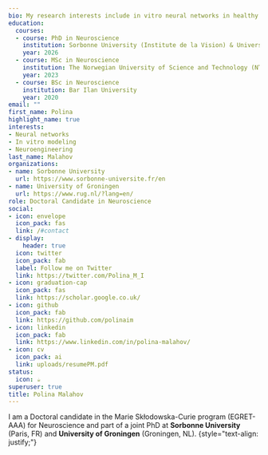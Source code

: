 ```yaml
---
bio: My research interests include in vitro neural networks in healthy and perturbed conditions.
education:
  courses:
  - course: PhD in Neuroscience
    institution: Sorbonne University (Institute de la Vision) & University of Groningen
    year: 2026
  - course: MSc in Neuroscience
    institution: The Norwegian University of Science and Technology (NTNU)
    year: 2023
  - course: BSc in Neuroscience
    institution: Bar Ilan University
    year: 2020
email: ""
first_name: Polina
highlight_name: true
interests:
- Neural networks
- In vitro modeling
- Neuroengineering
last_name: Malahov
organizations:
- name: Sorbonne University
  url: https://www.sorbonne-universite.fr/en
- name: University of Groningen
  url: https://www.rug.nl/?lang=en/
role: Doctoral Candidate in Neuroscience
social:
- icon: envelope
  icon_pack: fas
  link: /#contact
- display:
    header: true
  icon: twitter
  icon_pack: fab
  label: Follow me on Twitter
  link: https://twitter.com/Polina_M_I
- icon: graduation-cap
  icon_pack: fas
  link: https://scholar.google.co.uk/
- icon: github
  icon_pack: fab
  link: https://github.com/polinaim
- icon: linkedin
  icon_pack: fab
  link: https://www.linkedin.com/in/polina-malahov/
- icon: cv
  icon_pack: ai
  link: uploads/resumePM.pdf
status:
  icon: ☕️
superuser: true
title: Polina Malahov
---
```


I am a Doctoral candidate in the Marie Skłodowska-Curie program (EGRET-AAA) for Neuroscience and part of a joint PhD at **Sorbonne University** (Paris, FR) and **University of Groningen** (Groningen, NL). 
{style="text-align: justify;"}
